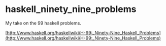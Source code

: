 haskell_ninety_nine_problems
============================

My take on the 99 haskell problems. 

[http://www.haskell.org/haskellwiki/H-99:_Ninety-Nine_Haskell_Problems](http://www.haskell.org/haskellwiki/H-99:_Ninety-Nine_Haskell_Problems)